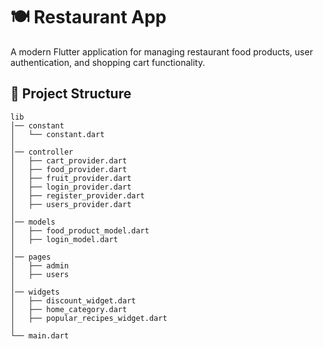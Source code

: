 # 🍽️ Restaurant App

A modern Flutter application for managing restaurant food products, user authentication, and shopping cart functionality.

## 📂 Project Structure

```plaintext
lib
│── constant
│   └── constant.dart
│
│── controller
│   ├── cart_provider.dart
│   ├── food_provider.dart
│   ├── fruit_provider.dart
│   ├── login_provider.dart
│   ├── register_provider.dart
│   ├── users_provider.dart
│
│── models
│   ├── food_product_model.dart
│   ├── login_model.dart
│
│── pages
│   ├── admin
│   ├── users
│
│── widgets
│   ├── discount_widget.dart
│   ├── home_category.dart
│   ├── popular_recipes_widget.dart
│
└── main.dart
